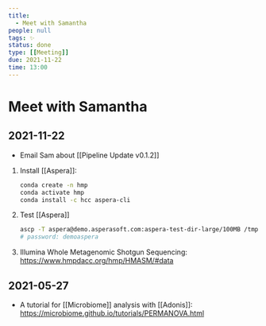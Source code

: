 ```yaml
---
title:
  - Meet with Samantha
people: null
tags: ✨
status: done
type: [[Meeting]]
due: 2021-11-22
time: 13:00
---
```


# Meet with Samantha

## 2021-11-22

- Email Sam about [[Pipeline Update v0.1.2]]

1. Install [[Aspera]]:

	```bash
	conda create -n hmp
	conda activate hmp
	conda install -c hcc aspera-cli
	```

2. Test [[Aspera]]

	```bash
	ascp -T aspera@demo.asperasoft.com:aspera-test-dir-large/100MB /tmp/
	# password: demoaspera
	```
	
3. Illumina Whole Metagenomic Shotgun Sequencing: https://www.hmpdacc.org/hmp/HMASM/#data	


## 2021-05-27

- A tutorial for [[Microbiome]] analysis with [[Adonis]]: 
	https://microbiome.github.io/tutorials/PERMANOVA.html
	
	

### 
